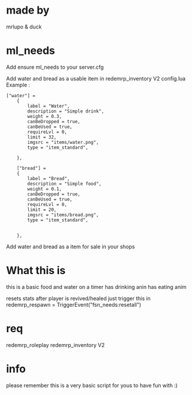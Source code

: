 # made by 
mrlupo & duck


# ml_needs


Add ensure ml_needs to your server.cfg

Add water and bread  as a usable item in redemrp_inventory V2 config.lua
Example :
```
["water"] =
    {
        label = "Water",
        description = "Simple drink",
        weight = 0.3,
        canBeDropped = true,
        canBeUsed = true,
        requireLvl = 0,
        limit = 32,
        imgsrc = "items/water.png",
        type = "item_standard",

    },

    ["bread"] =
    {
        label = "Bread",
        description = "Simple food",
        weight = 0.1,
        canBeDropped = true,
        canBeUsed = true,
        requireLvl = 0,
        limit = 20,
        imgsrc = "items/bread.png",
        type = "item_standard",


    },
```

Add water and bread  as a item for sale in your shops

# What this is
this is a basic food and water on a timer
has drinking anin
has eating anim 


resets stats after player is revived/healed just trigger this in redemrp_respawn = TriggerEvent("fsn_needs:resetall")

# req 
redemrp_roleplay
redemrp_inventory V2

# info

please remember this is a very basic script for yous to have fun with :)
